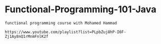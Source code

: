 # Functional-Programming-101-Java
```
functional programming course with Mohamed Hammad

https://www.youtube.com/playlist?list=PLpbZuj8hP-I6F-Zj1Ay8nQ1rMnmFnlK2f
```
